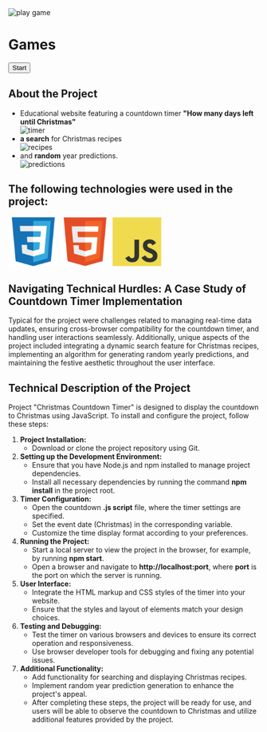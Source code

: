 <img src="https://media.giphy.com/media/Y3wqipfm9YStSrc3N3/giphy.gif?cid=790b7611vrme6u3qj4h1cjtwsx4u4ju6qwzovxq2etd0bdtp&ep=v1_gifs_search&rid=giphy.gif&ct=g" width="200" alt="play game"/>
<h1 text="center">Games</h1>
<a src="https://gilded-habitual-shawl.glitch.me"><button>Start</button></a>

<h2>About the Project</h2>
<ul>
<div>
    <li>Educational website featuring a countdown timer <b>"How many days left until Christmas"</b></li>
    <img src="/Screen_Shots/One.png" alt="timer">
</div>
<div>
    <li><b>a search</b> for Christmas recipes</li>
    <img src="/Screen_Shots/two.png" alt="recipes">
</div>
<div>
    <li>and <b>random</b> year predictions.</li>
    <img src="/Screen_Shots/Three.png" alt="predictions">
</div>
</ul>
<h2>The following technologies were used in the project:</h2>
<div >
<img src="/logo_front/css3-original.svg" width="100">
<img src="/logo_front/html5-original.svg" width="100">
<img src="/logo_front/javascript-original.svg" width="100">
</div>
<h2>Navigating Technical Hurdles: A Case Study of Countdown Timer Implementation</h2>
<p>
Typical for the project were challenges related to managing real-time data updates, ensuring cross-browser compatibility for the countdown timer, and handling user interactions seamlessly. Additionally, unique aspects of the project included integrating a dynamic search feature for Christmas recipes, implementing an algorithm for generating random yearly predictions, and maintaining the festive aesthetic throughout the user interface.</p>

<h2>Technical Description of the Project</h2>

<p>Project "Christmas Countdown Timer" is designed to display the countdown to Christmas using JavaScript. To install and configure the project, follow these steps:
<ol>
<li><strong>Project Installation:</strong>
    <ul>
       <li>Download or clone the project repository using Git.</li>
    </ul>
</li>
<li> <strong>Setting up the Development Environment:</strong>
    <ul>
       <li>Ensure that you have Node.js and npm installed to manage project dependencies.</li>
       <li>Install all necessary dependencies by running the command <b>npm install</b> in the project root.</li>
    </ul>
</li>
<li> <strong>Timer Configuration:</strong>
    <ul>
       <li>Open the countdown <b>.js script</b> file, where the timer settings are specified.</li>
       <li>Set the event date (Christmas) in the corresponding variable.</li>
       <li>Customize the time display format according to your preferences.</li>
    </ul>
</li>
<li> <strong>Running the Project:</strong>
   <ul>
      <li>Start a local server to view the project in the browser, for example, by running <b>npm start</b>.</li>
      <li>Open a browser and navigate to <b>http://localhost:port</b>, where <b>port</b> is the port on which the server is running.</li>
   </ul>
</li>
<li><strong>User Interface:</strong>
  <ul>
     <li>Integrate the HTML markup and CSS styles of the timer into your website.</li>
     <li>Ensure that the styles and layout of elements match your design choices.</li>
  </ul>
</li>
<li><strong>Testing and Debugging:</strong>
   <ul>
     <li>Test the timer on various browsers and devices to ensure its correct operation and responsiveness.</li>
     <li>Use browser developer tools for debugging and fixing any potential issues.</li>
  </ul>
</li>
<li><strong>Additional Functionality:</strong>
   <ul>
<li>Add functionality for searching and displaying Christmas recipes.</li>
<li>Implement random year prediction generation to enhance the project's appeal.</li>
<li>After completing these steps, the project will be ready for use, and users will be able to observe the countdown to Christmas and utilize additional features provided by the project.</li></ul></li></p>

